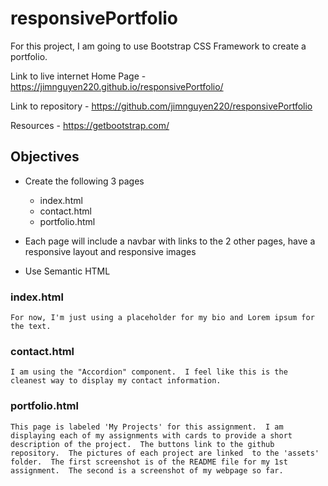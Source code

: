 # responsivePortfolio

For this project, I am going to use Bootstrap CSS Framework to create a portfolio. 

Link to live internet Home Page - https://jimnguyen220.github.io/responsivePortfolio/

Link to repository - https://github.com/jimnguyen220/responsivePortfolio

Resources - https://getbootstrap.com/


## Objectives
* Create the following 3 pages
    * index.html
    * contact.html
    * portfolio.html

* Each page will include a navbar with links to the 2 other pages, have a responsive layout and responsive images
* Use Semantic HTML


### index.html
    For now, I'm just using a placeholder for my bio and Lorem ipsum for the text.

### contact.html
    I am using the "Accordion" component.  I feel like this is the cleanest way to display my contact information.  

### portfolio.html
    This page is labeled 'My Projects' for this assignment.  I am displaying each of my assignments with cards to provide a short description of the project.  The buttons link to the github repository.  The pictures of each project are linked  to the 'assets' folder.  The first screenshot is of the README file for my 1st assignment.  The second is a screenshot of my webpage so far.

